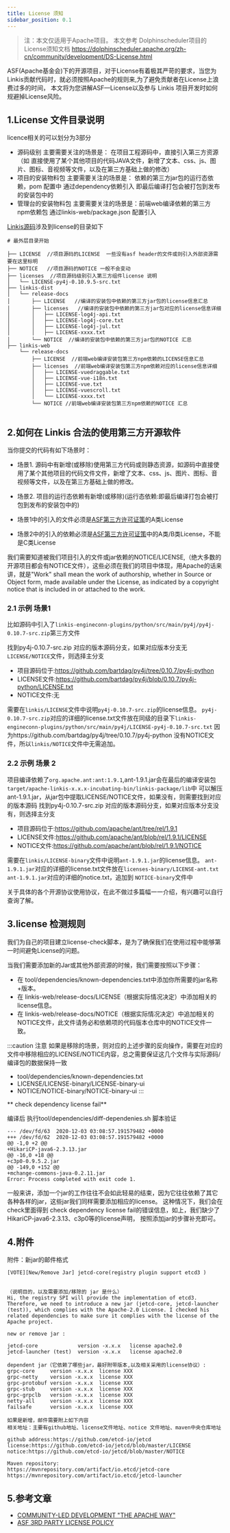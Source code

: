```yaml
---
title: License 须知
sidebar_position: 0.1
---
```


>注：本文仅适用于Apache项目。
>本文参考 Dolphinscheduler项目的License须知文档 https://dolphinscheduler.apache.org/zh-cn/community/development/DS-License.html

ASF(Apache基金会)下的开源项目，对于License有着极其严苛的要求，当您为Linkis贡献代码时，就必须按照Apache的规则来,为了避免贡献者在License上浪费过多的时间，
本文将为您讲解ASF—License以及参与 Linkis 项目开发时如何规避掉License风险。

## 1.License 文件目录说明 

licence相关的可以划分为3部分
- 源码级别  主要需要关注的场景是： 在项目工程源码中，直接引入第三方资源（如 直接使用了某个其他项目的代码JAVA文件，新增了文本、css、js、图片、图标、音视频等文件，以及在第三方基础上做的修改）
- 项目的安装物料包  主要需要关注的场景是： 依赖的第三方jar包的运行态依赖，pom 配置中 通过dependency依赖引入 即最后编译打包会被打包到发布的安装包中的
- 管理台的安装物料包  主要需要关注的场景是：前端web编译依赖的第三方npm依赖包 通过linkis-web/package.json 配置引入


[Linkis源码](https://github.com/apache/incubator-linkis)涉及到license的目录如下

```shell script
# 最外层目录开始

├── LICENSE  //项目源码的LICENSE  一些没有asf header的文件或则引入外部资源需要在这里标明 
├── NOTICE   //项目源码的NOTICE 一般不会变动 
├── licenses  //项目源码级别引入第三方组件license 说明 
│   └── LICENSE-py4j-0.10.9.5-src.txt
├── linkis-dist  
│   └── release-docs 
│       ├── LICENSE   //编译的安装包中依赖的第三方jar包的license信息汇总 
│       ├── licenses   //编译的安装包中依赖的第三方jar包对应的license信息详细 
│       │   ├── LICENSE-log4j-api.txt
│       │   ├── LICENSE-log4j-core.txt
│       │   ├── LICENSE-log4j-jul.txt
│       │   ├── LICENSE-xxxx.txt
│       └── NOTICE  //编译的安装包中依赖的第三方jar包的NOTICE 汇总 
├── linkis-web 
    └── release-docs
        ├── LICENSE  //前端web编译安装包第三方npm依赖的LICENSE信息汇总  
        ├── licenses  //前端web编译安装包第三方npm依赖对应的license信息详细 
        │   ├── LICENSE-vuedraggable.txt
        │   ├── LICENSE-vue-i18n.txt
        │   ├── LICENSE-vue.txt
        │   ├── LICENSE-vuescroll.txt
        │   └── LICENSE-xxxx.txt
        └── NOTICE //前端web编译安装包第三方npm依赖的NOTICE 汇总  
        

```


## 2.如何在 Linkis 合法的使用第三方开源软件

当你提交的代码有如下场景时：

- 场景1. 源码中有新增(或移除)使用第三方代码或则静态资源，如源码中直接使用了某个其他项目的代码文件文件，新增了文本、css、js、图片、图标、音视频等文件，以及在第三方基础上做的修改。
- 场景2. 项目的运行态依赖有新增(或移除)(运行态依赖:即最后编译打包会被打包到发布的安装包中的)

- 场景1中的引入的文件必须是[ASF第三方许可证策](https://apache.org/legal/resolved.html)的A类License 
- 场景2中的引入的依赖必须是[ASF第三方许可证策](https://apache.org/legal/resolved.html)中的A类/B类License，不能是C类License

我们需要知道被我们项目引入的文件或jar依赖的NOTICE/LICENSE,（绝大多数的开源项目都会有NOTICE文件），这些必须在我们的项目中体现，用Apache的话来讲，就是"Work" shall mean the work of authorship, whether in Source or Object form, made available under the License, as indicated by a
copyright notice that is included in or attached to the work.

### 2.1 示例 场景1
比如源码中引入了`linkis-engineconn-plugins/python/src/main/py4j/py4j-0.10.7-src.zip`第三方文件

找到py4j-0.10.7-src.zip 对应的版本源码分支，如果对应版本分支无`LICENSE/NOTICE`文件，则选择主分支
- 项目源码位于:https://github.com/bartdag/py4j/tree/0.10.7/py4j-python
- LICENSE文件:https://github.com/bartdag/py4j/blob/0.10.7/py4j-python/LICENSE.txt
- NOTICE文件:无

需要在`linkis/LICENSE`文件中说明`py4j-0.10.7-src.zip`的license信息。
`py4j-0.10.7-src.zip`对应的详细的license.txt文件放在同级的目录下`linkis-engineconn-plugins/python/src/main/py4j/LICENSE-py4j-0.10.7-src.txt`
因为https://github.com/bartdag/py4j/tree/0.10.7/py4j-python 没有NOTICE文件，所以`linkis/NOTICE`文件中无需追加。

### 2.2 示例 场景 2

项目编译依赖了`org.apache.ant:ant:1.9.1`,ant-1.9.1.jar会在最后的编译安装包`target/apache-linkis-x.x.x-incubating-bin/linkis-package/lib`中
可以解压ant-1.9.1.jar，从jar包中提取LICENSE/NOTICE文件，如果没有，则需要找到对应的版本源码 
找到py4j-0.10.7-src.zip 对应的版本源码分支，如果对应版本分支没有，则选择主分支
- 项目源码位于:https://github.com/apache/ant/tree/rel/1.9.1
- LICENSE文件:https://github.com/apache/ant/blob/rel/1.9.1/LICENSE
- NOTICE文件:https://github.com/apache/ant/blob/rel/1.9.1/NOTICE

需要在`linkis/LICENSE-binary`文件中说明`ant-1.9.1.jar`的license信息。
`ant-1.9.1.jar`对应的详细的license.txt文件放在`licenses-binary/LICENSE-ant.txt`
`ant-1.9.1.jar`对应的详细的notice.txt，追加到 `NOTICE-binary`文件中

关于具体的各个开源协议使用协议，在此不做过多篇幅一一介绍，有兴趣可以自行查询了解。

##  3.license 检测规则
我们为自己的项目建立license-check脚本，是为了确保我们在使用过程中能够第一时间避免License的问题。

当我们需要添加新的Jar或其他外部资源的时候，我们需要按照以下步骤：

* 在 tool/dependencies/known-dependencies.txt中添加你所需要的jar名称+版本。
* 在 linkis-web/release-docs/LICENSE（根据实际情况决定）中添加相关的license信息。
* 在 linkis-web/release-docs/NOTICE（根据实际情况决定）中追加相关的NOTICE文件，此文件请务必和依赖项的代码版本仓库中的NOTICE文件一致。

:::caution 注意
如果是移除的场景，则对应的上述步骤的反向操作，需要在对应的文件中移除相应的LICENSE/NOTICE内容，总之需要保证这几个文件与实际源码/编译包的数据保持一致
- tool/dependencies/known-dependencies.txt
- LICENSE/LICENSE-binary/LICENSE-binary-ui
- NOTICE/NOTICE-binary/NOTICE-binary-ui
:::

** check dependency license fail**

编译后 执行tool/dependencies/diff-dependenies.sh 脚本验证
```
--- /dev/fd/63	2020-12-03 03:08:57.191579482 +0000
+++ /dev/fd/62	2020-12-03 03:08:57.191579482 +0000
@@ -1,0 +2 @@
+HikariCP-java6-2.3.13.jar
@@ -16,0 +18 @@
+c3p0-0.9.5.2.jar
@@ -149,0 +152 @@
+mchange-commons-java-0.2.11.jar
Error: Process completed with exit code 1.
```
一般来讲，添加一个jar的工作往往不会如此轻易的结束，因为它往往依赖了其它各种各样的jar，这些jar我们同样需要添加相应的license。
这种情况下，我们会在check里面得到 check dependency license fail的错误信息，如上，我们缺少了HikariCP-java6-2.3.13、c3p0等的license声明，
按照添加jar的步骤补充即可。


## 4.附件
附件：新jar的邮件格式 
```
[VOTE][New/Remove Jar] jetcd-core(registry plugin support etcd3 ) 


（说明目的，以及需要添加/移除的 jar 是什么）
Hi, the registry SPI will provide the implementation of etcd3. Therefore, we need to introduce a new jar (jetcd-core, jetcd-launcher (test)), which complies with the Apache-2.0 License. I checked his related dependencies to make sure it complies with the license of the Apache project.

new or remove jar : 

jetcd-core             version -x.x.x   license apache2.0
jetcd-launcher (test)  version -x.x.x   license apache2.0

dependent jar（它依赖了哪些jar，最好附带版本,以及相关采用的license协议）:
grpc-core     version -x.x.x  license XXX
grpc-netty    version -x.x.x  license XXX
grpc-protobuf version -x.x.x  license XXX
grpc-stub     version -x.x.x  license XXX
grpc-grpclb   version -x.x.x  license XXX
netty-all     version -x.x.x  license XXX
failsafe      version -x.x.x  license XXX

如果是新增，邮件需要附上如下内容
相关地址：主要有github地址、license文件地址、notice 文件地址、maven中央仓库地址

github address:https://github.com/etcd-io/jetcd
license:https://github.com/etcd-io/jetcd/blob/master/LICENSE
notice:https://github.com/etcd-io/jetcd/blob/master/NOTICE

Maven repository:
https://mvnrepository.com/artifact/io.etcd/jetcd-core
https://mvnrepository.com/artifact/io.etcd/jetcd-launcher
```

## 5.参考文章
* [COMMUNITY-LED DEVELOPMENT "THE APACHE WAY"](https://apache.org/dev/licensing-howto.html)
* [ASF 3RD PARTY LICENSE POLICY](https://apache.org/legal/resolved.html)


